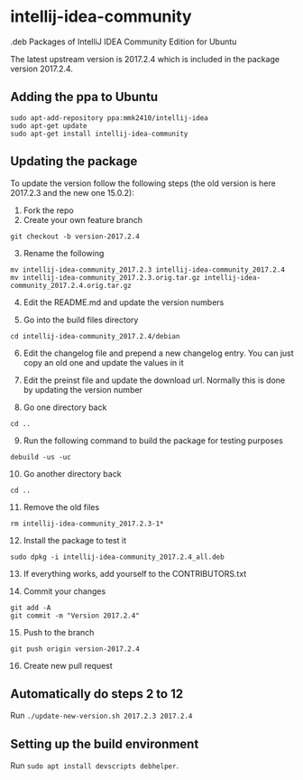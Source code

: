 # intellij-idea-community
.deb Packages of IntelliJ IDEA Community Edition for Ubuntu

The latest upstream version is 2017.2.4 which is included in the package version 2017.2.4.

## Adding the ppa to Ubuntu

```
sudo apt-add-repository ppa:mmk2410/intellij-idea
sudo apt-get update
sudo apt-get install intellij-idea-community
```

## Updating the package

To update the version follow the following steps (the old version is here 2017.2.3 and the new one 15.0.2):

 1. Fork the repo
 2. Create your own feature branch

 ```
 git checkout -b version-2017.2.4
 ```

 3. Rename the following

 ```
 mv intellij-idea-community_2017.2.3 intellij-idea-community_2017.2.4
 mv intellij-idea-community_2017.2.3.orig.tar.gz intellij-idea-community_2017.2.4.orig.tar.gz
 ```

 4. Edit the README.md and update the version numbers

 5. Go into the build files directory

 ```
 cd intellij-idea-community_2017.2.4/debian
 ```

 6. Edit the changelog file and prepend a new changelog entry. You can just copy an old one and update the values in it

 7. Edit the preinst file and update the download url. Normally this is done by updating the version number

 8. Go one directory back

 ```
 cd ..
 ```

 9. Run the following command to build the package for testing purposes

 ```
 debuild -us -uc
 ```

 10. Go another directory back

 ```
 cd ..
 ```

 11. Remove the old files

 ```
 rm intellij-idea-community_2017.2.3-1*
 ```

 12. Install the package to test it

 ```
 sudo dpkg -i intellij-idea-community_2017.2.4_all.deb
 ```

 13. If everything works, add yourself to the CONTRIBUTORS.txt

 14. Commit your changes

 ```
 git add -A
 git commit -m "Version 2017.2.4"
 ```

 15. Push to the branch

 ```
 git push origin version-2017.2.4
 ```

 16. Create new pull request

## Automatically do steps 2 to 12

Run `./update-new-version.sh 2017.2.3 2017.2.4`

## Setting up the build environment

Run `sudo apt install devscripts debhelper`.
